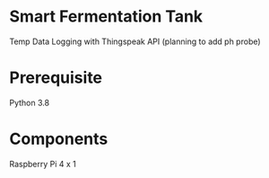 # Smart Fermentation Tank
Temp Data Logging with Thingspeak API (planning to add ph probe)

# Prerequisite
Python 3.8

# Components
Raspberry Pi 4 x 1
